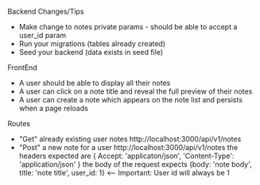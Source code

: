 Backend Changes/Tips
 * Make change to notes private params - should be able to accept a user_id param
 * Run your migrations (tables already created)
 * Seed your backend (data exists in seed file)

FrontEnd
* A user should be able to display all their notes
* A user can click on a note title and reveal the full preview of their notes
* A user can create a note which appears on the note list and persists when a page reloads

Routes
* "Get" already existing user notes
  http://localhost:3000/api/v1/notes
* "Post" a new note for a user
  http://localhost:3000/api/v1/notes
  the headers expected are
  {
    Accept: 'applicaton/json',
    'Content-Type': 'application/json'
  }
  the body of the request expects
  {body: 'note body',
  title: 'note title',
  user_id: 1} <-- Important: User id will always be 1
